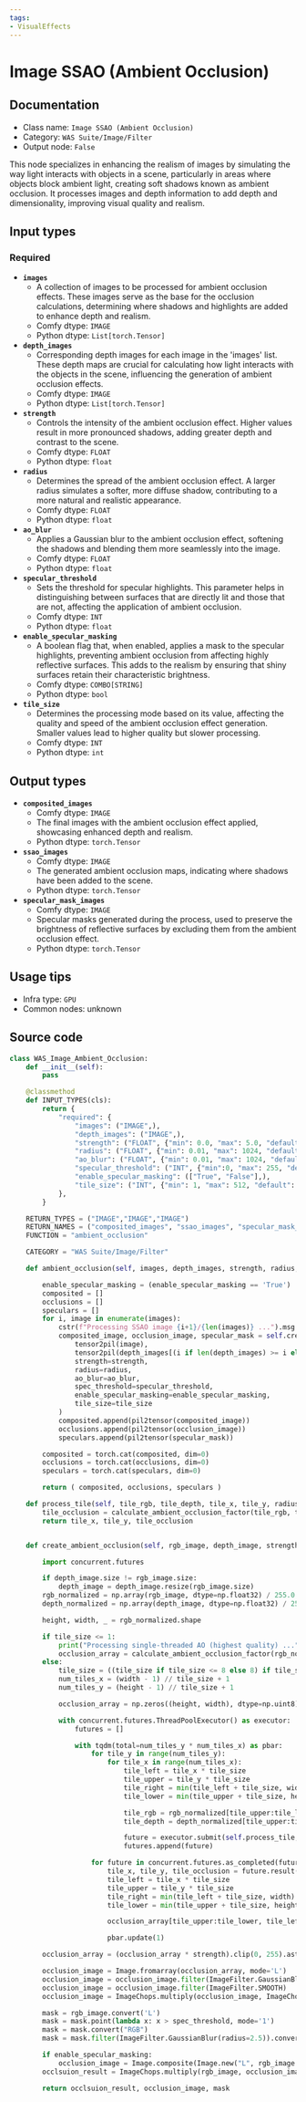 ```yaml
---
tags:
- VisualEffects
---
```


# Image SSAO (Ambient Occlusion)
## Documentation
- Class name: `Image SSAO (Ambient Occlusion)`
- Category: `WAS Suite/Image/Filter`
- Output node: `False`

This node specializes in enhancing the realism of images by simulating the way light interacts with objects in a scene, particularly in areas where objects block ambient light, creating soft shadows known as ambient occlusion. It processes images and depth information to add depth and dimensionality, improving visual quality and realism.
## Input types
### Required
- **`images`**
    - A collection of images to be processed for ambient occlusion effects. These images serve as the base for the occlusion calculations, determining where shadows and highlights are added to enhance depth and realism.
    - Comfy dtype: `IMAGE`
    - Python dtype: `List[torch.Tensor]`
- **`depth_images`**
    - Corresponding depth images for each image in the 'images' list. These depth maps are crucial for calculating how light interacts with the objects in the scene, influencing the generation of ambient occlusion effects.
    - Comfy dtype: `IMAGE`
    - Python dtype: `List[torch.Tensor]`
- **`strength`**
    - Controls the intensity of the ambient occlusion effect. Higher values result in more pronounced shadows, adding greater depth and contrast to the scene.
    - Comfy dtype: `FLOAT`
    - Python dtype: `float`
- **`radius`**
    - Determines the spread of the ambient occlusion effect. A larger radius simulates a softer, more diffuse shadow, contributing to a more natural and realistic appearance.
    - Comfy dtype: `FLOAT`
    - Python dtype: `float`
- **`ao_blur`**
    - Applies a Gaussian blur to the ambient occlusion effect, softening the shadows and blending them more seamlessly into the image.
    - Comfy dtype: `FLOAT`
    - Python dtype: `float`
- **`specular_threshold`**
    - Sets the threshold for specular highlights. This parameter helps in distinguishing between surfaces that are directly lit and those that are not, affecting the application of ambient occlusion.
    - Comfy dtype: `INT`
    - Python dtype: `float`
- **`enable_specular_masking`**
    - A boolean flag that, when enabled, applies a mask to the specular highlights, preventing ambient occlusion from affecting highly reflective surfaces. This adds to the realism by ensuring that shiny surfaces retain their characteristic brightness.
    - Comfy dtype: `COMBO[STRING]`
    - Python dtype: `bool`
- **`tile_size`**
    - Determines the processing mode based on its value, affecting the quality and speed of the ambient occlusion effect generation. Smaller values lead to higher quality but slower processing.
    - Comfy dtype: `INT`
    - Python dtype: `int`
## Output types
- **`composited_images`**
    - Comfy dtype: `IMAGE`
    - The final images with the ambient occlusion effect applied, showcasing enhanced depth and realism.
    - Python dtype: `torch.Tensor`
- **`ssao_images`**
    - Comfy dtype: `IMAGE`
    - The generated ambient occlusion maps, indicating where shadows have been added to the scene.
    - Python dtype: `torch.Tensor`
- **`specular_mask_images`**
    - Comfy dtype: `IMAGE`
    - Specular masks generated during the process, used to preserve the brightness of reflective surfaces by excluding them from the ambient occlusion effect.
    - Python dtype: `torch.Tensor`
## Usage tips
- Infra type: `GPU`
- Common nodes: unknown


## Source code
```python
class WAS_Image_Ambient_Occlusion:
    def __init__(self):
        pass

    @classmethod
    def INPUT_TYPES(cls):
        return {
            "required": {
                "images": ("IMAGE",),
                "depth_images": ("IMAGE",),
                "strength": ("FLOAT", {"min": 0.0, "max": 5.0, "default": 1.0, "step": 0.01}),
                "radius": ("FLOAT", {"min": 0.01, "max": 1024, "default": 30, "step": 0.01}),
                "ao_blur": ("FLOAT", {"min": 0.01, "max": 1024, "default": 2.5, "step": 0.01}),
                "specular_threshold": ("INT", {"min":0, "max": 255, "default": 25, "step": 1}),
                "enable_specular_masking": (["True", "False"],),
                "tile_size": ("INT", {"min": 1, "max": 512, "default": 1, "step": 1}),
            },
        }

    RETURN_TYPES = ("IMAGE","IMAGE","IMAGE")
    RETURN_NAMES = ("composited_images", "ssao_images", "specular_mask_images")
    FUNCTION = "ambient_occlusion"

    CATEGORY = "WAS Suite/Image/Filter"

    def ambient_occlusion(self, images, depth_images, strength, radius, ao_blur, specular_threshold, enable_specular_masking, tile_size):

        enable_specular_masking = (enable_specular_masking == 'True')
        composited = []
        occlusions = []
        speculars = []
        for i, image in enumerate(images):
            cstr(f"Processing SSAO image {i+1}/{len(images)} ...").msg.print()
            composited_image, occlusion_image, specular_mask = self.create_ambient_occlusion(
                tensor2pil(image),
                tensor2pil(depth_images[(i if len(depth_images) >= i else -1)]),
                strength=strength,
                radius=radius,
                ao_blur=ao_blur,
                spec_threshold=specular_threshold,
                enable_specular_masking=enable_specular_masking,
                tile_size=tile_size
            )
            composited.append(pil2tensor(composited_image))
            occlusions.append(pil2tensor(occlusion_image))
            speculars.append(pil2tensor(specular_mask))

        composited = torch.cat(composited, dim=0)
        occlusions = torch.cat(occlusions, dim=0)
        speculars = torch.cat(speculars, dim=0)

        return ( composited, occlusions, speculars )

    def process_tile(self, tile_rgb, tile_depth, tile_x, tile_y, radius):
        tile_occlusion = calculate_ambient_occlusion_factor(tile_rgb, tile_depth, tile_rgb.shape[0], tile_rgb.shape[1], radius)
        return tile_x, tile_y, tile_occlusion


    def create_ambient_occlusion(self, rgb_image, depth_image, strength=1.0, radius=30, ao_blur=5, spec_threshold=200, enable_specular_masking=False, tile_size=1):

        import concurrent.futures

        if depth_image.size != rgb_image.size:
            depth_image = depth_image.resize(rgb_image.size)
        rgb_normalized = np.array(rgb_image, dtype=np.float32) / 255.0
        depth_normalized = np.array(depth_image, dtype=np.float32) / 255.0

        height, width, _ = rgb_normalized.shape

        if tile_size <= 1:
            print("Processing single-threaded AO (highest quality) ...")
            occlusion_array = calculate_ambient_occlusion_factor(rgb_normalized, depth_normalized, height, width, radius)
        else:
            tile_size = ((tile_size if tile_size <= 8 else 8) if tile_size > 1 else 1)
            num_tiles_x = (width - 1) // tile_size + 1
            num_tiles_y = (height - 1) // tile_size + 1

            occlusion_array = np.zeros((height, width), dtype=np.uint8)

            with concurrent.futures.ThreadPoolExecutor() as executor:
                futures = []

                with tqdm(total=num_tiles_y * num_tiles_x) as pbar:
                    for tile_y in range(num_tiles_y):
                        for tile_x in range(num_tiles_x):
                            tile_left = tile_x * tile_size
                            tile_upper = tile_y * tile_size
                            tile_right = min(tile_left + tile_size, width)
                            tile_lower = min(tile_upper + tile_size, height)

                            tile_rgb = rgb_normalized[tile_upper:tile_lower, tile_left:tile_right]
                            tile_depth = depth_normalized[tile_upper:tile_lower, tile_left:tile_right]

                            future = executor.submit(self.process_tile, tile_rgb, tile_depth, tile_x, tile_y, radius)
                            futures.append(future)

                    for future in concurrent.futures.as_completed(futures):
                        tile_x, tile_y, tile_occlusion = future.result()
                        tile_left = tile_x * tile_size
                        tile_upper = tile_y * tile_size
                        tile_right = min(tile_left + tile_size, width)
                        tile_lower = min(tile_upper + tile_size, height)

                        occlusion_array[tile_upper:tile_lower, tile_left:tile_right] = tile_occlusion

                        pbar.update(1)

        occlusion_array = (occlusion_array * strength).clip(0, 255).astype(np.uint8)

        occlusion_image = Image.fromarray(occlusion_array, mode='L')
        occlusion_image = occlusion_image.filter(ImageFilter.GaussianBlur(radius=ao_blur))
        occlusion_image = occlusion_image.filter(ImageFilter.SMOOTH)
        occlusion_image = ImageChops.multiply(occlusion_image, ImageChops.multiply(occlusion_image, occlusion_image))

        mask = rgb_image.convert('L')
        mask = mask.point(lambda x: x > spec_threshold, mode='1')
        mask = mask.convert("RGB")
        mask = mask.filter(ImageFilter.GaussianBlur(radius=2.5)).convert("L")

        if enable_specular_masking:
            occlusion_image = Image.composite(Image.new("L", rgb_image.size, 255), occlusion_image, mask)
        occlsuion_result = ImageChops.multiply(rgb_image, occlusion_image.convert("RGB"))

        return occlsuion_result, occlusion_image, mask

```

